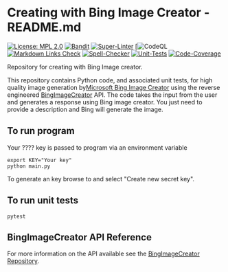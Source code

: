 # Creating with Bing Image Creator - README.md

[![License: MPL 2.0](https://img.shields.io/badge/License-MPL%202.0-brightgreen.svg)](https://opensource.org/licenses/MPL-2.0)
[![Bandit](https://github.com/genai-musing/creating-with-BingImageCreator/actions/workflows/bandit.yml/badge.svg)](https://github.com/genai-musing/creating-with-BingImageCreator/actions/new?category=security)
[![Super-Linter](https://github.com/genai-musing/creating-with-BingImageCreator/actions/workflows/linter.yml/badge.svg)](https://github.com/marketplace/actions/super-linter)
[![CodeQL](https://github.com/genai-musing/creating-with-BingImageCreator/workflows/CodeQL/badge.svg?branch=main)
[![Markdown Links Check](https://github.com/genai-musing/creating-with-BingImageCreator/actions/workflows/md-links.yml/badge.svg)](https://github.com/gaurav-nelson/github-action-markdown-link-check)
[![Spell-Checker](https://github.com/genai-musing/creating-with-BingImageCreator/actions/workflows/spellcheck.yaml/badge.svg)](https://github.com/rojopolis/spellcheck-github-actions)
[![Unit-Tests](https://github.com/genai-musing/creating-with-BingImageCreator/actions/workflows/test.yaml/badge.svg)](https://github.com/actions/setup-python)
[![Code-Coverage](https://github.com/genai-musing/creating-with-BingImageCreator/actions/workflows/coverage.yaml/badge.svg)](https://github.com/actions/setup-python)


Repository for creating with Bing Image creator.

 This repository contains Python code, and associated unit tests, for high quality image generation by[Microsoft Bing Image Creator](https://www.bing.com/create?toWww=1&redig=C9ECB7AE172E43EE86069769CD380934) using the reverse engineered [BingImageCreator](https://github.com/acheong08/BingImageCreator) API. The code takes the input from the user and generates a response using Bing image creator. You just need to provide a description and Bing will generate the image.

## To run program

Your ???? key is passed to program via an environment variable

```shell
export KEY="Your key"
python main.py
```

To generate an  key browse to []() and select "Create new secret key".

## To run unit tests

```shell
pytest
```

## BingImageCreator API Reference

For more information on the API available see the [BingImageCreator Repository](https://github.com/acheong08/BingImageCreator).
